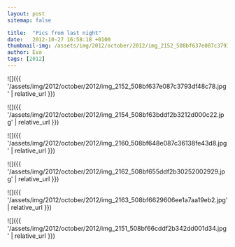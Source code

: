 ```yaml
---
layout: post
sitemap: false

title:  "Pics from last night"
date:   2012-10-27 16:58:18 +0100
thumbnail-img: /assets/img/2012/october/2012/img_2152_508bf637e087c3793df48c78.jpg
author: Eva
tags: [2012]
---
```




![]({{ '/assets/img/2012/october/2012/img_2152_508bf637e087c3793df48c78.jpg'  | relative_url }})

![]({{ '/assets/img/2012/october/2012/img_2154_508bf63bddf2b3212d000c22.jpg'  | relative_url }})

![]({{ '/assets/img/2012/october/2012/img_2160_508bf648e087c36138fe43d8.jpg'  | relative_url }})

![]({{ '/assets/img/2012/october/2012/img_2162_508bf655ddf2b30252002929.jpg'  | relative_url }})

![]({{ '/assets/img/2012/october/2012/img_2163_508bf6629606ee1a7aa19eb2.jpg'  | relative_url }})

![]({{ '/assets/img/2012/october/2012/img_2151_508bf66cddf2b342dd001d34.jpg'  | relative_url }})

